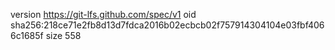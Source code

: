 version https://git-lfs.github.com/spec/v1
oid sha256:218ce71e2fb8d13d7fdca2016b02ecbcb02f757914304104e03fbf4066c1685f
size 558
